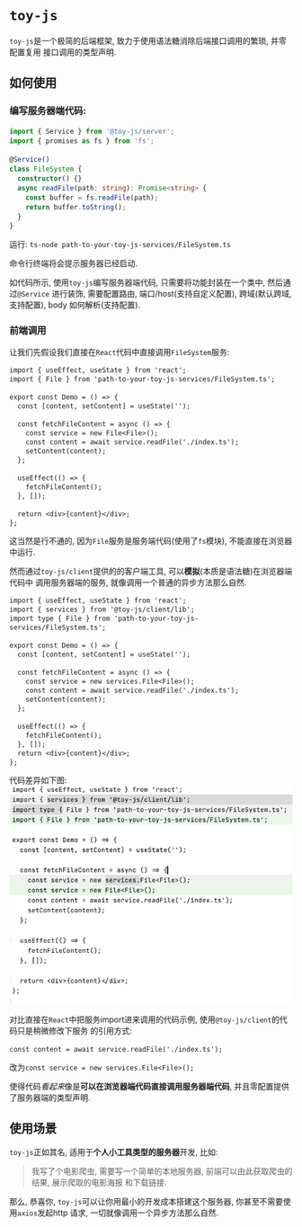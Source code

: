 # `toy-js`

`toy-js`是一个极简的后端框架, 致力于使用语法糖消除后端接口调用的繁琐, 并零配置复用
接口调用的类型声明.

## 如何使用

### 编写服务器端代码:

```ts
import { Service } from '@toy-js/server';
import { promises as fs } from 'fs';

@Service()
class FileSystem {
  constructor() {}
  async readFile(path: string): Promise<string> {
    const buffer = fs.readFile(path);
    return buffer.toString();
  }
}
```

运行: `ts-node path-to-your-toy-js-services/FileSystem.ts`

命令行终端将会提示服务器已经启动.

如代码所示, 使用`toy-js`编写服务器端代码, 只需要将功能封装在一个类中, 然后通过`@Service`
进行装饰, 需要配置路由, 端口/host(支持自定义配置), 跨域(默认跨域, 支持配置), body 如何解析(支持配置).

### 前端调用

让我们先假设我们直接在`React`代码中直接调用`FileSystem`服务:

```tsx
import { useEffect, useState } from 'react';
import { File } from 'path-to-your-toy-js-services/FileSystem.ts';

export const Demo = () => {
  const [content, setContent] = useState('');

  const fetchFileContent = async () => {
    const service = new File<File>();
    const content = await service.readFile('./index.ts');
    setContent(content);
  };

  useEffect(() => {
    fetchFileContent();
  }, []);

  return <div>{content}</div>;
};
```

这当然是行不通的, 因为`File`服务是服务端代码(使用了`fs`模块), 不能直接在浏览器中运行.

然而通过`toy-js/client`提供的的客户端工具, 可以**模拟**(本质是语法糖)在浏览器端代码中
调用服务器端的服务, 就像调用一个普通的异步方法那么自然.

```tsx
import { useEffect, useState } from 'react';
import { services } from '@toy-js/client/lib';
import type { File } from 'path-to-your-toy-js-services/FileSystem.ts';

export const Demo = () => {
  const [content, setContent] = useState('');
  
  const fetchFileContent = async () => {
    const service = new services.File<File>();
    const content = await service.readFile('./index.ts');
    setContent(content);
  };
  
  useEffect(() => {
    fetchFileContent();
  }, []);
  return <div>{content}</div>;
};
```
代码差异如下图:
![img.png](assert/images/client-compare.png)

对比直接在`React`中把服务import进来调用的代码示例, 使用`@toy-js/client`的代码只是稍微修改下服务
的引用方式:

`const content = await service.readFile('./index.ts');`

改为`const service = new services.File<File>();`

使得代码*看起来*像是**可以在浏览器端代码直接调用服务器端代码**, 
并且零配置提供了服务器端的类型声明.

## 使用场景
`toy-js`正如其名, 适用于**个人小工具类型的服务器**开发, 比如:
> 我写了个电影爬虫, 需要写一个简单的本地服务器, 前端可以由此获取爬虫的结果, 展示爬取的电影海报
> 和下载链接.

那么, 恭喜你, `toy-js`可以让你用最小的开发成本搭建这个服务器, 你甚至不需要使用`axios`发起http
请求, 一切就像调用一个异步方法那么自然.





